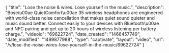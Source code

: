 {
    "title": "Lose the noise & wires. Lose yourself in the music.",
    "description": "Bose\u00ae QuietComfort\u00ae 35 wireless headphones are engineered with world-class noise cancellation that makes quiet sound quieter and music sound better. Connect easily to your devices with Bluetooth\u00ae and NFC pairing and get up to 20 hours of wireless listening per battery charge.",
    "videoid": "69622724",
    "date_created": "1466457749",
    "date_modified": "1499877988",
    "type": "captivate",
    "layout": "video",
    "url": "\/v\/lose-the-noise-wires-lose-yourself-in-the-music\/69622724"
}